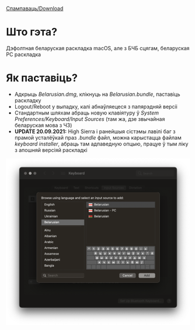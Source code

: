 [Спампаваць/Download](./Belarusian.dmg?raw=true)

# Што гэта?
Дэфолтная беларуская раскладка macOS, але з БЧБ сцягам, беларуская PC раскладка

# Як паставіць?
- Адкрыць *Belarusian.dmg*, клікнуць на *Belarusian.bundle*, паставіць раскладку
- Logout/Reboot у выпадку, калі абнаўляецеся з папярэдняй версіі
- Стандартным шляхам абраць новую клавіятуру ў *System Preferences/Keyboard/Input Sources* (там жа, дзе звычайная беларуская мова з ЧЗ)
- **UPDATE 20.09.2021:** High Sierra і ранейшыя сістэмы лавілі баг з прамой усталёўкай праз *.bundle* файл, можна карыстацца файлам *keyboard installer*, абраць там адпаведную опцыю, працуе ў тым ліку з апошняй версіяй раскладкі

![Instructions](./layouts.png)
